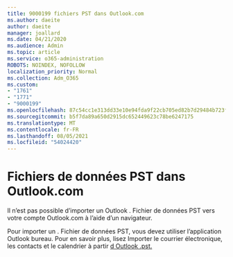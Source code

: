 ```yaml
---
title: 9000199 fichiers PST dans Outlook.com
ms.author: daeite
author: daeite
manager: joallard
ms.date: 04/21/2020
ms.audience: Admin
ms.topic: article
ms.service: o365-administration
ROBOTS: NOINDEX, NOFOLLOW
localization_priority: Normal
ms.collection: Adm_O365
ms.custom:
- "1761"
- "1771"
- "9000199"
ms.openlocfilehash: 87c54cc1e313dd33e10e94fda9f22cb705ed82b7d29484b723faafb64de89840
ms.sourcegitcommit: b5f7da89a650d2915dc652449623c78be6247175
ms.translationtype: MT
ms.contentlocale: fr-FR
ms.lasthandoff: 08/05/2021
ms.locfileid: "54024420"
---
```

# <a name="pst-data-files-in-outlookcom"></a>Fichiers de données PST dans Outlook.com

Il n’est pas possible d’importer un Outlook . Fichier de données PST vers votre compte Outlook.com à l’aide d’un navigateur.

Pour importer un . Fichier de données PST, vous devez utiliser l’application Outlook bureau. Pour en savoir plus, lisez Importer le courrier électronique, les contacts et le calendrier à partir [d Outlook .pst.](https://support.office.com/article/431a8e9a-f99f-4d5f-ae48-ded54b3440ac?wt.mc_id=Office_Outlook_com_Alchemy)